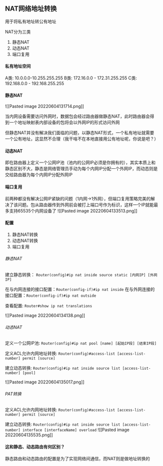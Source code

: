 ## NAT网络地址转换
用于将私有地址转公有地址

NAT分为三类
1. 静态NAT
2. 动态NAT
3. 端口复用

#### 私有地址空间
A类: 10.0.0.0-10.255.255.255
B类: 172.16.0.0 - 172.31.255.255
C类: 192.168.0.0 - 192.168.255.255

#### 静态NAT
![[Pasted image 20220604131714.png]]

当内网设备需要访问外网时，数据包会经过路由器做静态NAT，此时路由器会得到一个地址映射表内部设备的包将会以外网IP的形式访问外网

但静态NAT并没有解决我们面临的问题，以静态NAT形式，一个私有地址就需要一个公有地址，这显然不合理（我干啥不在本地直接用公有地址呢，你说是吧？）

#### 动态NAT
即在路由器上定义一个公网IP池（池内的公网IP必须是你拥有的），其实本质上和静态区别不大，静态是网络管理员手动为每个内网IP分配一个外网IP，而动态则是交给路由器为每个内网IP分配外网IP

#### 端口复用
前两种都没有解决公网IP紧缺的问题（1内网->1外网），但端口复用策略完美的解决了该问题。包从路由器传到外网前会被打上端口号作为标识，这样一个IP就能最多支持65535个内网设备了
![[Pasted image 20220604133513.png]]

#### 配置
1. 静态NAT转换
2. 动态NAT转换
3. 端口复用

###### 静态NAT
建立静态转换：
`Router(config)#ip nat inside source static [内网IP] [外网IP]`

在与内网连接的接口配置：`Router(config-if)#ip nat inside`
在与外网连接的接口配置：`Router(config-if)#ip nat outside`

查看配置: `Router#show ip nat translations`

![[Pasted image 20220604134138.png]]


###### 动态NAT
定义一个公网IP池: `Router(config)#ip nat pool [name] [起始IP段] [结束IP段]`

定义ACL允许内网地址转换: `Router(config)#access-list [access-list-number] permit [source]`

建立动态转换: `Router(config)#ip nat inside source list [access-list-number] [pool]`

![[Pasted image 20220604135017.png]]

###### PAT转换
定义ACL允许内网地址转换: `Router(config)#access-list [access-list-number] permit [source]`

建立动态转换: `Router(config)#ip nat inside source list [access-list-number] interface [interfaceName] overload`
![[Pasted image 20220604135535.png]]

#### 这和静态、动态路由有何区别？
静态路由和动态路由的配置是为了实现网络间通信，而NAT则是做地址转换的

